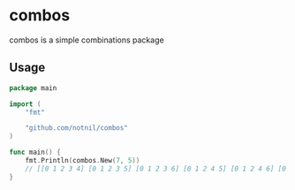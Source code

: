 # combos

combos is a simple combinations package

## Usage

```go
package main

import (
	"fmt"

	"github.com/notnil/combos"
)

func main() {
	fmt.Println(combos.New(7, 5))
	// [[0 1 2 3 4] [0 1 2 3 5] [0 1 2 3 6] [0 1 2 4 5] [0 1 2 4 6] [0 1 2 5 6] [0 1 3 4 5] [0 1 3 4 6] [0 1 3 5 6] [0 1 4 5 6] [0 2 3 4 5] [0 2 3 4 6] [0 2 3 5 6] [0 2 4 5 6] [0 3 4 5 6] [1 2 3 4 5] [1 2 3 4 6] [1 2 3 5 6] [1 2 4 5 6] [1 3 4 5 6] [2 3 4 5 6]]
}
```
